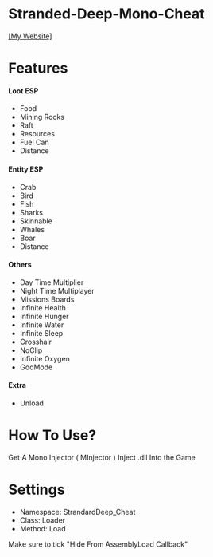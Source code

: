 # Stranded-Deep-Mono-Cheat
[[My Website]](http://sagaanpillai.com/)

# Features
#### Loot ESP
- Food
- Mining Rocks
- Raft
- Resources
- Fuel Can
- Distance

#### Entity ESP
- Crab
- Bird
- Fish
- Sharks
- Skinnable
- Whales
- Boar
- Distance

#### Others
- Day Time Multiplier
- Night Time Multiplayer
- Missions Boards
- Infinite Health
- Infinite Hunger
- Infinite Water
- Infinite Sleep
- Crosshair
- NoClip
- Infinite Oxygen
- GodMode

#### Extra
- Unload

# How To Use?
Get A Mono Injector ( MInjector )
Inject .dll Into the Game

# Settings
- Namespace: StrandardDeep_Cheat
- Class: Loader
- Method: Load

Make sure to tick "Hide From AssemblyLoad Callback"
